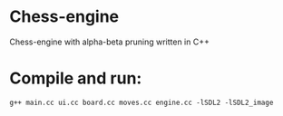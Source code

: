 # Chess-engine
Chess-engine with alpha-beta pruning written in C++

# Compile and run: 
```g++ main.cc ui.cc board.cc moves.cc engine.cc -lSDL2 -lSDL2_image```
